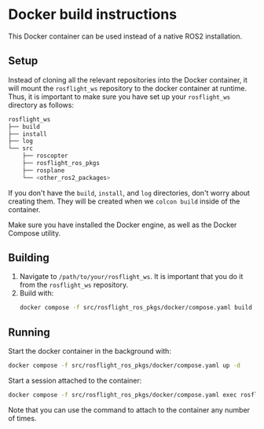 # Docker build instructions

This Docker container can be used instead of a native ROS2 installation.

## Setup

Instead of cloning all the relevant repositories into the Docker container, it will mount the `rosflight_ws` repository to the docker container at runtime.
Thus, it is important to make sure you have set up your `rosflight_ws` directory as follows:
```bash
rosflight_ws
├── build
├── install
├── log
└── src
    ├── roscopter
    ├── rosflight_ros_pkgs
    ├── rosplane
    └── <other_ros2_packages>
```

If you don't have the `build`, `install`, and `log` directories, don't worry about creating them.
They will be created when we `colcon build` inside of the container.

Make sure you have installed the Docker engine, as well as the Docker Compose utility.

## Building

1. Navigate to `/path/to/your/rosflight_ws`. It is important that you do it from the `rosflight_ws` repository.
2. Build with:
    ```bash
    docker compose -f src/rosflight_ros_pkgs/docker/compose.yaml build
    ```

## Running

Start the docker container in the background with:
```bash
docker compose -f src/rosflight_ros_pkgs/docker/compose.yaml up -d
```

Start a session attached to the container:
```bash
docker compose -f src/rosflight_ros_pkgs/docker/compose.yaml exec rosflight zsh
```

Note that you can use the command to attach to the container any number of times.
